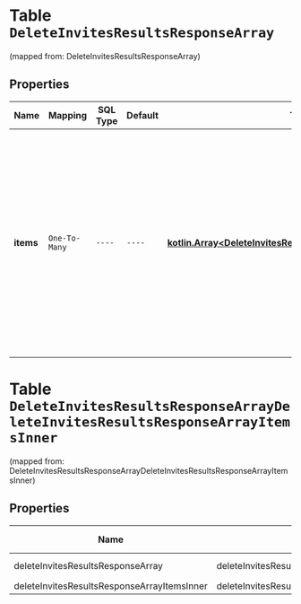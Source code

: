 
# Table `DeleteInvitesResultsResponseArray`
(mapped from: DeleteInvitesResultsResponseArray)

## Properties
Name | Mapping | SQL Type | Default | Type | Description | Notes
---- | ------- | -------- | ------- | ---- | ----------- | -----
**items** | `One-To-Many` | `----` | `----`  | [**kotlin.Array&lt;DeleteInvitesResultsResponseArrayItemsInner&gt;**](DeleteInvitesResultsResponseArrayItemsInner.md) | List of invite/Request deletion status. If there is an error, an exception object will be returned. If the invite/request was successfully cancelled, an invite object will be returned for the invite that was cancelled. |  [optional]


# **Table `DeleteInvitesResultsResponseArrayDeleteInvitesResultsResponseArrayItemsInner`**
(mapped from: DeleteInvitesResultsResponseArrayDeleteInvitesResultsResponseArrayItemsInner)

## Properties
Name | Mapping | SQL Type | Default | Type | Description | Notes
---- | ------- | -------- | ------- | ---- | ----------- | -----
deleteInvitesResultsResponseArray | deleteInvitesResultsResponseArray | long | | kotlin.Long | Primary Key | *one*
deleteInvitesResultsResponseArrayItemsInner | deleteInvitesResultsResponseArrayItemsInner | long | | kotlin.Long | Foreign Key | *many*



